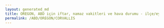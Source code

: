 ```yaml
---
layout: generated_md
title: OREGON, ABD için iftar, namaz vakitleri ve hava durumu - ilçe/eyalet seç
permalink: /ABD/OREGON/CORVALLIS
---
```


<script type="text/javascript">
  var country = ABD;
  var city = OREGON;
  var state = CORVALLIS;
  var lat = 72;
  var lon = 21;
</script>
